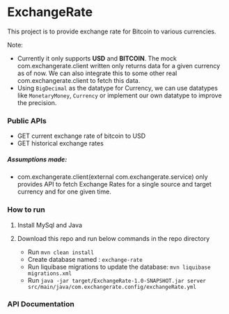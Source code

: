 # ExchangeRate
This project is to provide exchange rate for Bitcoin to various 
currencies.

Note: 
- Currently it only supports **USD** and **BITCOIN**. 
The mock com.exchangerate.client written only returns data for a given currency as of now. 
We can also integrate this to some other real com.exchangerate.client to fetch this data.
- Using `BigDecimal` as the datatype for Currency, we can use datatypes like
`MonetaryMoney`, `Currency` or implement our own datatype to improve the precision. 

### Public APIs

- GET current exchange rate of bitcoin to USD
- GET historical exchange rates


##### Assumptions made:
- com.exchangerate.client(external com.exchangerate.service) only provides API to fetch Exchange Rates for a single source and target 
currency and for one given time.

### How to run
1. Install MySql and Java
2. Download this repo and run below commands in the repo directory

    - Run `mvn clean install`
    - Create database named : `exchange-rate`
    - Run liquibase migrations to update the database:
`mvn liquibase migrations.xml`
    - Run `java -jar target/ExchangeRate-1.0-SNAPSHOT.jar server src/main/java/com.exchangerate.config/exchangeRate.yml`

### API Documentation
